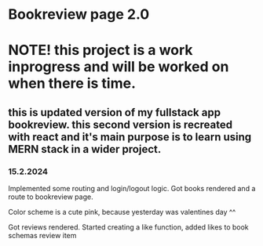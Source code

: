 # Bookreview page 2.0

# NOTE! this project is a work inprogress and will be worked on when there is time.

## this is updated version of my fullstack app bookreview. this second version is recreated with react and it's main purpose is to learn using MERN stack in a wider project.

### 15.2.2024

Implemented some routing and login/logout logic. Got books rendered and a route to bookreview page.

Color scheme is a cute pink, because yesterday was valentines day ^^

Got reviews rendered. Started creating a like function, added likes to book schemas review item

